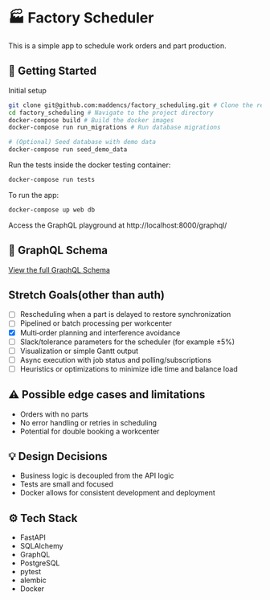 # 🏭 Factory Scheduler
This is a simple app to schedule work orders and part production.


## 🚀 Getting Started
Initial setup
```bash
git clone git@github.com:maddencs/factory_scheduling.git # Clone the repo
cd factory_scheduling # Navigate to the project directory
docker-compose build # Build the docker images
docker-compose run run_migrations # Run database migrations

# (Optional) Seed database with demo data
docker-compose run seed_demo_data
````

Run the tests inside the docker testing container:

```bash
docker-compose run tests
```

To run the app:
```bash
docker-compose up web db
```
Access the GraphQL playground at http://localhost:8000/graphql/

## 🤖 GraphQL Schema
 [View the full GraphQL Schema](./schema.graphql)

## Stretch Goals(other than auth)

- [ ] Rescheduling when a part is delayed to restore synchronization
- [ ] Pipelined or batch processing per workcenter
- [X] Multi‑order planning and interference avoidance
- [ ] Slack/tolerance parameters for the scheduler (for example ±5%)
- [ ] Visualization or simple Gantt output
- [ ] Async execution with job status and polling/subscriptions
- [ ] Heuristics or optimizations to minimize idle time and balance load

## ⚠️ Possible edge cases and limitations
- Orders with no parts
- No error handling or retries in scheduling
- Potential for double booking a workcenter

## 💡 Design Decisions
- Business logic is decoupled from the API logic
- Tests are small and focused
- Docker allows for consistent development and deployment

## ⚙️ Tech Stack
- FastAPI
- SQLAlchemy
- GraphQL
- PostgreSQL
- pytest
- alembic
- Docker